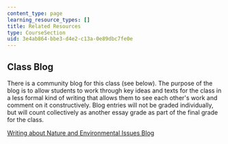 ```yaml
---
content_type: page
learning_resource_types: []
title: Related Resources
type: CourseSection
uid: 3e4ab864-bbe3-d4e2-c13a-0e89dbc7fe0e
---
```


Class Blog
----------

There is a community blog for this class (see below). The purpose of the blog is to allow students to work through key ideas and texts for the class in a less formal kind of writing that allows them to see each other's work and comment on it constructively. Blog entries will not be graded individually, but will count collectively as another essay grade as part of the final grade for the class.

[Writing about Nature and Environmental Issues Blog](http://community.livejournal.com/oikos775)